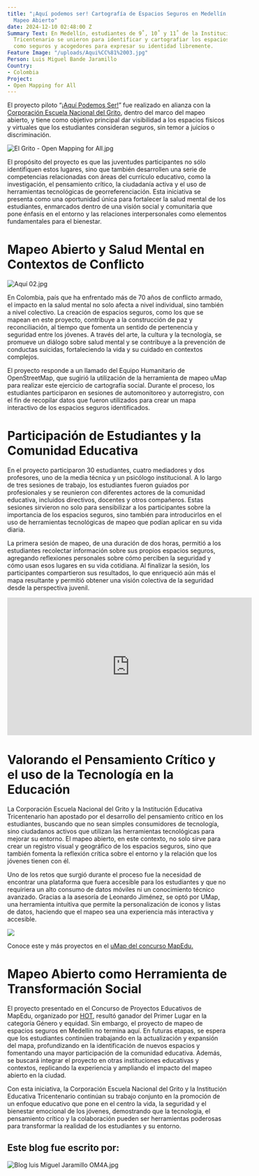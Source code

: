 ```yaml
---
title: "¡Aquí podemos ser! Cartografía de Espacios Seguros en Medellín a través del
  Mapeo Abierto"
date: 2024-12-10 02:48:00 Z
Summary Text: En Medellín, estudiantes de 9˚, 10˚ y 11˚ de la Institución Educativa
  Tricentenario se unieron para identificar y cartografiar los espacios que perciben
  como seguros y acogedores para expresar su identidad libremente.
Feature Image: "/uploads/Aqui%CC%81%2003.jpg"
Person: Luis Miguel Bande Jaramillo
Country:
- Colombia
Project:
- Open Mapping for All
---
```


El proyecto piloto “[¡Aquí Podemos Ser!](https://escuelanacionaldelgrito.com/aqui-podemos-ser/)” fue realizado en alianza con la [Corporación Escuela Nacional del Grito](https://escuelanacionaldelgrito.com/), dentro del marco del mapeo abierto, y tiene como objetivo principal dar visibilidad a los espacios físicos y virtuales que los estudiantes consideran seguros, sin temor a juicios o discriminación.

![El Grito - Open Mapping for All.jpg](/uploads/El%20Grito%20-%20Open%20Mapping%20for%20All.jpg)

El propósito del proyecto es que las juventudes participantes no sólo identifiquen estos lugares, sino que también desarrollen una serie de competencias relacionadas con áreas del currículo educativo, como la investigación, el pensamiento crítico, la ciudadanía activa y el uso de herramientas tecnológicas de georreferenciación. Esta iniciativa se presenta como una oportunidad única para fortalecer la salud mental de los estudiantes, enmarcados dentro de una visión social y comunitaria que pone énfasis en el entorno y las relaciones interpersonales como elementos fundamentales para el bienestar.

# **Mapeo Abierto y Salud Mental en Contextos de Conflicto**

![Aquí 02.jpg](/uploads/Aqui%CC%81%2002.jpg)

En Colombia, país que ha enfrentado más de 70 años de conflicto armado, el impacto en la salud mental no solo afecta a nivel individual, sino también a nivel colectivo. La creación de espacios seguros, como los que se mapean en este proyecto, contribuye a la construcción de paz y reconciliación, al tiempo que fomenta un sentido de pertenencia y seguridad entre los jóvenes. A través del arte, la cultura y la tecnología, se promueve un diálogo sobre salud mental y se contribuye a la prevención de conductas suicidas, fortaleciendo la vida y su cuidado en contextos complejos.

El proyecto responde a un llamado del Equipo Humanitario de OpenStreetMap, que sugirió la utilización de la herramienta de mapeo uMap para realizar este ejercicio de cartografía social. Durante el proceso, los estudiantes participaron en sesiones de automonitoreo y autorregistro, con el fin de recopilar datos que fueron utilizados para crear un mapa interactivo de los espacios seguros identificados.

# **Participación de Estudiantes y la Comunidad Educativa**

En el proyecto participaron 30 estudiantes, cuatro mediadores y dos profesores, uno de la media técnica y un psicólogo institucional. A lo largo de tres sesiones de trabajo, los estudiantes fueron guiados por profesionales y se reunieron con diferentes actores de la comunidad educativa, incluidos directivos, docentes y otros compañeros. Estas sesiones sirvieron no solo para sensibilizar a los participantes sobre la importancia de los espacios seguros, sino también para introducirlos en el uso de herramientas tecnológicas de mapeo que podían aplicar en su vida diaria.

La primera sesión de mapeo, de una duración de dos horas, permitió a los estudiantes recolectar información sobre sus propios espacios seguros, agregando reflexiones personales sobre cómo perciben la seguridad y cómo usan esos lugares en su vida cotidiana. Al finalizar la sesión, los participantes compartieron sus resultados, lo que enriqueció aún más el mapa resultante y permitió obtener una visión colectiva de la seguridad desde la perspectiva juvenil.

<iframe width="560" height="315" src="https://www.youtube.com/embed/wrxwNkJQkA8?si=OOSrwrKYPR8QEApp" title="YouTube video player" frameborder="0" allow="accelerometer; autoplay; clipboard-write; encrypted-media; gyroscope; picture-in-picture; web-share" referrerpolicy="strict-origin-when-cross-origin" allowfullscreen></iframe>

# **Valorando el Pensamiento Crítico y el uso de la Tecnología en la Educación**

La Corporación Escuela Nacional del Grito y la Institución Educativa Tricentenario han apostado por el desarrollo del pensamiento crítico en los estudiantes, buscando que no sean simples consumidores de tecnología, sino ciudadanos activos que utilizan las herramientas tecnológicas para mejorar su entorno. El mapeo abierto, en este contexto, no solo sirve para crear un registro visual y geográfico de los espacios seguros, sino que también fomenta la reflexión crítica sobre el entorno y la relación que los jóvenes tienen con él.

Uno de los retos que surgió durante el proceso fue la necesidad de encontrar una plataforma que fuera accesible para los estudiantes y que no requiriera un alto consumo de datos móviles ni un conocimiento técnico avanzado. Gracias a la asesoría de Leonardo Jiménez, se optó por UMap, una herramienta intuitiva que permite la personalización de iconos y listas de datos, haciendo que el mapeo sea una experiencia más interactiva y accesible.

**![](https://lh7-rt.googleusercontent.com/docsz/AD_4nXdv2dYMUpGMKm7DGwnq0CX0MF3J7kUn_Vil6Wrez9M19eoAKlVeNyK_80L6ifHMSh-W53fEMbQ-uhmRlCcuGu2i-LLg-29D2A7KsNYFNWWYH5HqeFzA3hGPY8c6p40Wvbkog9smA5e0gCsk7eB3ntY?key=P4A0enoBOs7DJRFnWzY-dG0e)**

Conoce este y más proyectos en el [uMap del concurso MapEdu.](https://umap.openstreetmap.fr/es/map/ganadores-del-concurso-mapedu-de-om4a_1109644#4/-16.38/-67.32)

# **Mapeo Abierto como Herramienta de Transformación Social**

El proyecto presentado en el Concurso de Proyectos Educativos de MapEdu, organizado por [HOT](https://www.instagram.com/open.mapping.hubs/), resultó ganador del Primer Lugar en la categoría Género y equidad. Sin embargo, el proyecto de mapeo de espacios seguros en Medellín no termina aquí. En futuras etapas, se espera que los estudiantes continúen trabajando en la actualización y expansión del mapa, profundizando en la identificación de nuevos espacios y fomentando una mayor participación de la comunidad educativa. Además, se buscará integrar el proyecto en otras instituciones educativas y contextos, replicando la experiencia y ampliando el impacto del mapeo abierto en la ciudad.

Con esta iniciativa, la Corporación Escuela Nacional del Grito y la Institución Educativa Tricentenario continúan su trabajo conjunto en la promoción de un enfoque educativo que pone en el centro la vida, la seguridad y el bienestar emocional de los jóvenes, demostrando que la tecnología, el pensamiento crítico y la colaboración pueden ser herramientas poderosas para transformar la realidad de los estudiantes y su entorno.

## Este blog fue escrito por:

![Blog luis Miguel Jaramillo OM4A.jpg](/uploads/Blog%20luis%20Miguel%20Jaramillo%20OM4A.jpg)